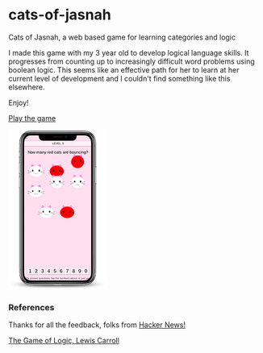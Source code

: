 # cats-of-jasnah
Cats of Jasnah, a web based game for learning categories and logic

I made this game with my 3 year old to develop logical language skills. It progresses from counting up to increasingly difficult word problems using boolean logic. This seems like an effective path for her to learn at her current level of development and I couldn't find something like this elsewhere.

Enjoy!

[Play the game](https://countable.github.io/cats-of-jasnah)

![cats of jasnah](./cats.png)

### References

Thanks for all the feedback, folks from [Hacker News!](https://news.ycombinator.com/item?id=21880446#21886290)

[The Game of Logic, Lewis Carroll](https://www.gutenberg.org/files/4763/4763-h/4763-h.htm)
